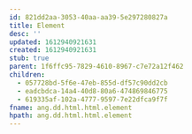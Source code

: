 ```yaml
---
id: 821dd2aa-3053-40aa-aa39-5e297280827a
title: Element
desc: ''
updated: 1612940921631
created: 1612940921631
stub: true
parent: 1f6ffc95-7829-4610-8967-c7e72a12f462
children:
  - 057728bd-5f6e-47eb-855d-df57c90dd2cb
  - eadcbdca-14a4-40d8-80a6-474869846775
  - 619335af-102a-4777-9597-7e22dfca9f7f
fname: ang.dd.html.html.element
hpath: ang.dd.html.html.element
---
```



